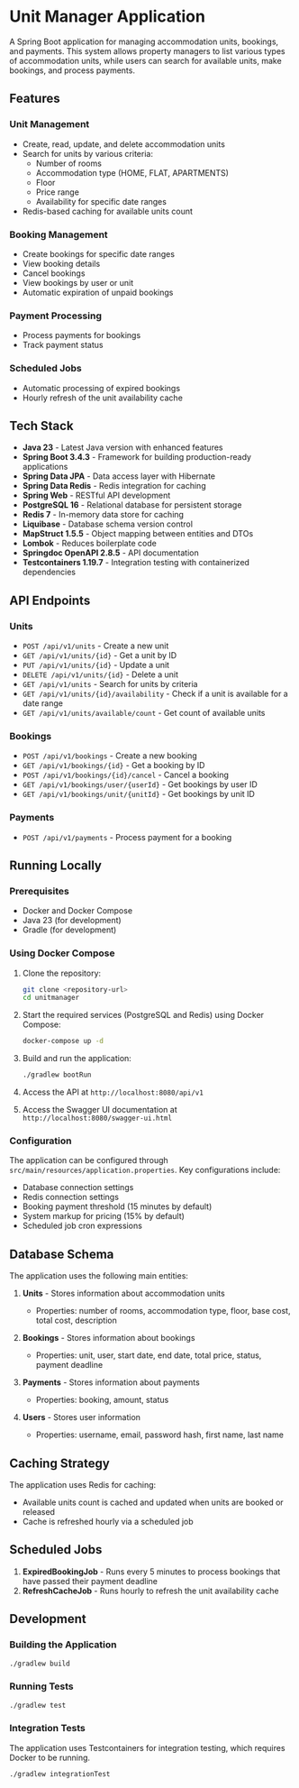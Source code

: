 # Unit Manager Application

A Spring Boot application for managing accommodation units, bookings, and payments. This system allows property managers to list various types of accommodation units, while users can search for available units, make bookings, and process payments.

## Features

### Unit Management
- Create, read, update, and delete accommodation units
- Search for units by various criteria:
  - Number of rooms
  - Accommodation type (HOME, FLAT, APARTMENTS)
  - Floor
  - Price range
  - Availability for specific date ranges
- Redis-based caching for available units count

### Booking Management
- Create bookings for specific date ranges
- View booking details
- Cancel bookings
- View bookings by user or unit
- Automatic expiration of unpaid bookings

### Payment Processing
- Process payments for bookings
- Track payment status

### Scheduled Jobs
- Automatic processing of expired bookings
- Hourly refresh of the unit availability cache

## Tech Stack

- **Java 23** - Latest Java version with enhanced features
- **Spring Boot 3.4.3** - Framework for building production-ready applications
- **Spring Data JPA** - Data access layer with Hibernate
- **Spring Data Redis** - Redis integration for caching
- **Spring Web** - RESTful API development
- **PostgreSQL 16** - Relational database for persistent storage
- **Redis 7** - In-memory data store for caching
- **Liquibase** - Database schema version control
- **MapStruct 1.5.5** - Object mapping between entities and DTOs
- **Lombok** - Reduces boilerplate code
- **Springdoc OpenAPI 2.8.5** - API documentation
- **Testcontainers 1.19.7** - Integration testing with containerized dependencies

## API Endpoints

### Units
- `POST /api/v1/units` - Create a new unit
- `GET /api/v1/units/{id}` - Get a unit by ID
- `PUT /api/v1/units/{id}` - Update a unit
- `DELETE /api/v1/units/{id}` - Delete a unit
- `GET /api/v1/units` - Search for units by criteria
- `GET /api/v1/units/{id}/availability` - Check if a unit is available for a date range
- `GET /api/v1/units/available/count` - Get count of available units

### Bookings
- `POST /api/v1/bookings` - Create a new booking
- `GET /api/v1/bookings/{id}` - Get a booking by ID
- `POST /api/v1/bookings/{id}/cancel` - Cancel a booking
- `GET /api/v1/bookings/user/{userId}` - Get bookings by user ID
- `GET /api/v1/bookings/unit/{unitId}` - Get bookings by unit ID

### Payments
- `POST /api/v1/payments` - Process payment for a booking

## Running Locally

### Prerequisites
- Docker and Docker Compose
- Java 23 (for development)
- Gradle (for development)

### Using Docker Compose

1. Clone the repository:
   ```bash
   git clone <repository-url>
   cd unitmanager
   ```

2. Start the required services (PostgreSQL and Redis) using Docker Compose:
   ```bash
   docker-compose up -d
   ```

3. Build and run the application:
   ```bash
   ./gradlew bootRun
   ```

4. Access the API at `http://localhost:8080/api/v1`
   
5. Access the Swagger UI documentation at `http://localhost:8080/swagger-ui.html`

### Configuration

The application can be configured through `src/main/resources/application.properties`. Key configurations include:

- Database connection settings
- Redis connection settings
- Booking payment threshold (15 minutes by default)
- System markup for pricing (15% by default)
- Scheduled job cron expressions

## Database Schema

The application uses the following main entities:

1. **Units** - Stores information about accommodation units
   - Properties: number of rooms, accommodation type, floor, base cost, total cost, description

2. **Bookings** - Stores information about bookings
   - Properties: unit, user, start date, end date, total price, status, payment deadline

3. **Payments** - Stores information about payments
   - Properties: booking, amount, status

4. **Users** - Stores user information
   - Properties: username, email, password hash, first name, last name

## Caching Strategy

The application uses Redis for caching:

- Available units count is cached and updated when units are booked or released
- Cache is refreshed hourly via a scheduled job

## Scheduled Jobs

1. **ExpiredBookingJob** - Runs every 5 minutes to process bookings that have passed their payment deadline
2. **RefreshCacheJob** - Runs hourly to refresh the unit availability cache

## Development

### Building the Application
```bash
./gradlew build
```

### Running Tests
```bash
./gradlew test
```

### Integration Tests
The application uses Testcontainers for integration testing, which requires Docker to be running.
```bash
./gradlew integrationTest
